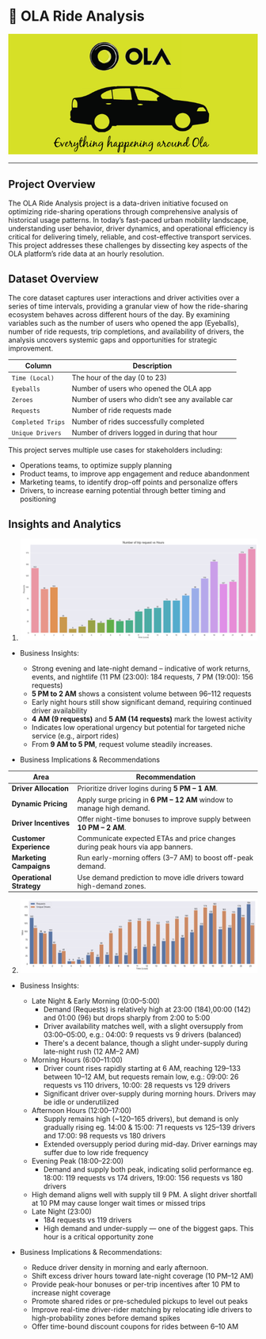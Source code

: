 # 🚗 OLA Ride Analysis
<p align="center">
<img src="ola-case-study.jpg" width="1000"/>
</p>

---

## Project Overview
The OLA Ride Analysis project is a data-driven initiative focused on optimizing ride-sharing operations through comprehensive analysis of historical usage patterns. In today’s fast-paced urban mobility landscape, understanding user behavior, driver dynamics, and operational efficiency is critical for delivering timely, reliable, and cost-effective transport services. This project addresses these challenges by dissecting key aspects of the OLA platform’s ride data at an hourly resolution.

## Dataset Overview

The core dataset captures user interactions and driver activities over a series of time intervals, providing a granular view of how the ride-sharing ecosystem behaves across different hours of the day. By examining variables such as the number of users who opened the app (Eyeballs), number of ride requests, trip completions, and availability of drivers, the analysis uncovers systemic gaps and opportunities for strategic improvement.

| Column            | Description                                      |
| ----------------- | ------------------------------------------------ |
| `Time (Local)`    | The hour of the day (0 to 23)                    |
| `Eyeballs`        | Number of users who opened the OLA app           |
| `Zeroes`          | Number of users who didn’t see any available car |
| `Requests`        | Number of ride requests made                     |
| `Completed Trips` | Number of rides successfully completed           |
| `Unique Drivers`  | Number of drivers logged in during that hour     |

This project serves multiple use cases for stakeholders including:
  - Operations teams, to optimize supply planning
  - Product teams, to improve app engagement and reduce abandonment
  - Marketing teams, to identify drop-off points and personalize offers
  - Drivers, to increase earning potential through better timing and positioning

## Insights and Analytics

1. ![](TripRequestHourlyAnalysis.PNG)

- Business Insights:
  - Strong evening and late-night demand – indicative of work returns, events, and nightlife (11 PM (23:00): 184 requests, 7 PM (19:00): 156 requests)
  - **5 PM to 2 AM** shows a consistent volume between 96–112 requests
  - Early night hours still show significant demand, requiring continued driver availability
  - **4 AM (9 requests)** and **5 AM (14 requests)** mark the lowest activity
  - Indicates low operational urgency but potential for targeted niche service (e.g., airport rides)
  - From **9 AM to 5 PM**, request volume steadily increases.

- Business Implications & Recommendations

| Area                   | Recommendation                                                                  |
|------------------------|---------------------------------------------------------------------------------|
| **Driver Allocation**   | Prioritize driver logins during **5 PM – 1 AM**.                               |
| **Dynamic Pricing**     | Apply surge pricing in **6 PM – 12 AM** window to manage high demand.          |
| **Driver Incentives**   | Offer night-time bonuses to improve supply between **10 PM – 2 AM**.           |
| **Customer Experience** | Communicate expected ETAs and price changes during peak hours via app banners. |
| **Marketing Campaigns** | Run early-morning offers (3–7 AM) to boost off-peak demand.                    |
| **Operational Strategy**| Use demand prediction to move idle drivers toward high-demand zones.           |


2. ![](DriverAvailabilityvsRequestedTrips.PNG)

- Business Insights:
  - Late Night & Early Morning (0:00–5:00)
     - Demand (Requests) is relatively high at 23:00 (184),00:00 (142) and 01:00 (96) but drops sharply from 2:00 to 5:00
     - Driver availability matches well, with a slight oversupply from 03:00–05:00, e.g.: 04:00: 9 requests vs 9 drivers (balanced)
     - There's a decent balance, though a slight under-supply during late-night rush (12 AM–2 AM) 
  - Morning Hours (6:00–11:00)
     - Driver count rises rapidly starting at 6 AM, reaching 129–133 between 10–12 AM, but requests remain low, e.g.: 09:00: 26 requests vs 110 drivers, 10:00: 28 requests vs 129 drivers
     - Significant driver over-supply during morning hours. Drivers may be idle or underutilized
  - Afternoon Hours (12:00–17:00)
     - Supply remains high (~120–165 drivers), but demand is only gradually rising eg. 14:00 & 15:00: 71 requests vs 125–139 drivers and 17:00: 98 requests vs 180 drivers
     - Extended oversupply period during mid-day. Driver earnings may suffer due to low ride frequency
  - Evening Peak (18:00–22:00)
     - Demand and supply both peak, indicating solid performance eg. 18:00: 119 requests vs 174 drivers, 19:00: 156 requests vs 180 drivers
  - High demand aligns well with supply till 9 PM. A slight driver shortfall at 10 PM may cause longer wait times or missed trips
  - Late Night (23:00)
     - 184 requests vs 119 drivers
     - High demand and under-supply — one of the biggest gaps. This hour is a critical opportunity zone

- Business Implications & Recommendations:
  - Reduce driver density in morning and early afternoon.
  - Shift excess driver hours toward late-night coverage (10 PM–12 AM)
  - Provide peak-hour bonuses or per-trip incentives after 10 PM to increase night coverage
  - Promote shared rides or pre-scheduled pickups to level out peaks
  - Improve real-time driver-rider matching by relocating idle drivers to high-probability zones before demand spikes
  - Offer time-bound discount coupons for rides between 6–10 AM



